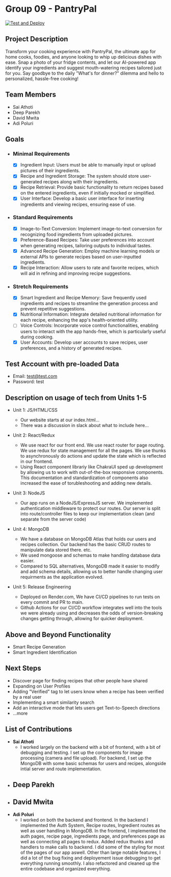 # Group 09 - PantryPal

[![Test and Deploy](https://github.com/ubc-cpsc455-2024S/pantrypal-09_dads/actions/workflows/test_and_deploy.yaml/badge.svg?event=push)](https://github.com/ubc-cpsc455-2024S/pantrypal-09_dads/actions/workflows/test_and_deploy.yaml)

## Project Description

Transform your cooking experience with PantryPal, the ultimate app for home cooks, foodies, and anyone looking to whip up delicious dishes with ease. Snap a photo of your fridge contents, and let our AI-powered app identify your ingredients and suggest mouth-watering recipes tailored just for you. Say goodbye to the daily "What's for dinner?" dilemma and hello to personalized, hassle-free cooking!

## Team Members

- Sai Athoti
- Deep Parekh
- David Mwita
- Adi Poluri

  
## Goals
- ### Minimal Requirements
  - [x] Ingredient Input: Users must be able to manually input or upload pictures of their ingredients.
  - [x] Recipe and Ingredient Storage: The system should store user-generated recipes along with their ingredients.
  - [x] Recipe Retrieval: Provide basic functionality to return recipes based on the entered ingredients, even if initially mocked or simplified.
  - [x] User Interface: Develop a basic user interface for inserting ingredients and viewing recipes, ensuring ease of use.
- ### Standard Requirements
  - [x] Image-to-Text Conversion: Implement image-to-text conversion for recognizing food ingredients from uploaded pictures.
  - [x] Preference-Based Recipes: Take user preferences into account when generating recipes, tailoring outputs to individual tastes.
  - [x] Advanced Recipe Generation: Employ machine learning models or external APIs to generate recipes based on user-inputted ingredients.
  - [x] Recipe Interaction: Allow users to rate and favorite recipes, which will aid in refining and improving recipe suggestions.
- ### Stretch Requirements
  - [x] Smart Ingredient and Recipe Memory: Save frequently used ingredients and recipes to streamline the generation process and prevent repetitive suggestions.
  - [x] Nutritional Information: Integrate detailed nutritional information for each recipe, enhancing the app's health-oriented utility.
  - [ ] Voice Controls: Incorporate voice control functionalities, enabling users to interact with the app hands-free, which is particularly useful during cooking.
  - [x] User Accounts: Develop user accounts to save recipes, user preferences, and a history of generated recipes.

## Test Account with pre-loaded Data
- Email: test@test.com
- Password: test

## Description on usage of tech from Units 1-5 
- Unit 1: JS/HTML/CSS
  - Our website starts at our index.html...
  - There was a discussion in slack about what to include here...
    
- Unit 2: React/Redux
  - We use react for our front end. We use react router for page routing. We use redux for state management for all the pages. We use thunks to asynchronously do actions and update the state which is reflected in our frontend.
  - Using React component librariy like ChakraUI sped up development by allowing us to work with out-of-the-box responsive components. This documentation and standardization of components also increased the ease of torubleshooting and adding new details. 
 
- Unit 3: NodeJS
  - Our app runs on a NodeJS/ExpressJS server. We implemented authentication middleware to protect our routes. Our server is split into route/controller files to keep our implementation clean (and separate from the server code)

- Unit 4: MongoDB
  - We have a database on MongoDB Atlas that holds our users and recipes collection. Our backend has the basic CRUD routes to manipulate data stored there. etc.
  - We used mongoose and schemas to make handling database data easier.
  - Compared to SQL alternatives, MongoDB made it easier to modify and add schema details, allowing us to better handle changing user requirments as the application evolved. 

- Unit 5: Release Engineering
  - Deployed on Render.com, We have CI/CD pipelines to run tests on every commit and PR to main.
  - Github Actions for our CI/CD workflow integrates well into the tools we were already using and decreases the odds of version-breaking changes getting through, allowing for quicker deployment. 

## Above and Beyond Functionality
- Smart Recipe Generation
- Smart Ingredient Identification

## Next Steps
- Discover page for finding recipes that other people have shared
- Expanding on User Profiles
- Adding "Verified" tag to let users know when a recipe has been verified by a real user
- Implementing a smart similarity search
- Add an interactive mode that lets users get Text-to-Speech directions
- ...more

## List of Contributions

- **Sai Athoti**
  - I worked largely on the backend with a bit of frontend, with a bit of debugging and testing. I set up the components for image processing (camera and file upload). For backend, I set up the MongoDB with some basic schemas for users and recipes, alongside intial server and route implementation.
- **Deep Parekh**
  - 
- **David Mwita**
  -  
- **Adi Poluri**
  - I worked on both the backend and frontend. In the backend I implemented the Auth System, Recipe routes, Ingredient routes as well as user handling in MongoDB. In the frontend, I implemented the auth pages, recipe page, ingredients page, and preferences page as well as connecting all pages to redux. Added redux thunks and handlers to make calls to backend. I did some of the styling for most of the pages of our app aswell. Other than large notable features, I did a lot of the bug fixing and deployement issue debugging to get everything running smoothly. I also refactored and cleaned up the entire codebase and organized everything.





